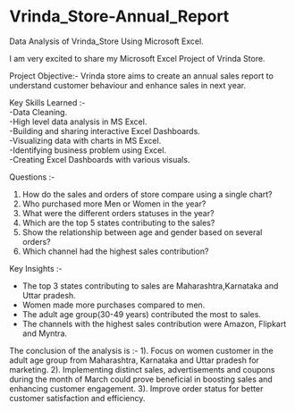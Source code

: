 # Vrinda_Store-Annual_Report
Data Analysis of Vrinda_Store Using Microsoft Excel.

I am very excited to share my Microsoft Excel Project of Vrinda Store.

Project Objective:-
Vrinda store aims to create an annual sales report to understand customer behaviour and enhance sales in next year.

     
Key Skills Learned :-    
     -Data Cleaning.   
     -High level data analysis in MS Excel.   
     -Building and sharing interactive Excel Dashboards.    
     -Visualizing data with charts in MS Excel.    
     -Identifying business problem using Excel.    
     -Creating Excel Dashboards with various visuals.
          
         
Questions :-      
1. How do the sales and orders of store compare using a single chart?
2. Who purchased more Men or Women in the year?
3. What were the different orders statuses in the year?
4. Which are the top 5 states contributing to the sales?
5. Show the relationship between age and gender based on several orders?
6. Which channel had the highest sales contribution?
   
Key Insights :-
* The top 3 states contributing to sales are Maharashtra,Karnataka and Uttar pradesh.
* Women made more purchases compared to men.
* The adult age group(30-49 years) contributed the most to sales.
* The channels with the highest sales contribution were Amazon, Flipkart and Myntra.
  
The conclusion of the analysis is :-
1). Focus on women customer in the adult age group from Maharashtra, Karnataka and Uttar pradesh for marketing.
2). Implementing distinct sales, advertisements and coupons during the month of March could prove beneficial in boosting sales and enhancing customer engagement.
3). Improve order status for better customer satisfaction and efficiency.


